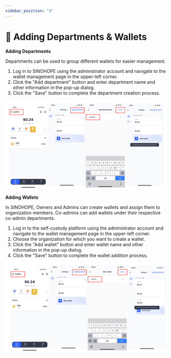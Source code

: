 ```yaml
---
sidebar_position: "3"
---
```

# 🎯 Adding Departments & Wallets

**Adding Departments**

Departments can be used to group different wallets for easier management.

1. Log in to SINOHOPE using the administrator account and navigate to the wallet management page in the upper-left corner.
2. Click the "Add department" button and enter department name and other information in the pop-up dialog.
3.  Click the "Save" button to complete the department creation process.

![](<../images/assets/1691652154277.jpg>)

**Adding Wallets**

In SINOHOPE, Owners and Admins can create wallets and assign them to organization members. Co-admins can add wallets under their respective co-admin departments.

1. Log in to the self-custody platform using the administrator account and navigate to the wallet management page in the upper-left corner.
2. Choose the organization for which you want to create a wallet.
3. Click the "Add wallet" button and enter wallet name and other information in the pop-up dialog.
4. Click the "Save" button to complete the wallet addition process.

![](<../images/assets/image (114).png>)

<figure><img src="https://newhuotech.larksuite.com/space/api/box/stream/download/asynccode/?
code=MGFlNzZkMGEwZWZjZTI3ODhmOWVkYzFhNTIwYWUxMWFfTERWdTZ4NzlxcFUyRGlrZzg1eURXcVJsZW52WnpQZVRfVG9rZW46TnpIcmJUeldIbzVaM014N1RmWXVDU0Jsc2ZiXzE2ODM2NDM0MDI6MTY4MzY0NzAwMl9WNA" alt=""/><figcaption></figcaption></figure>
